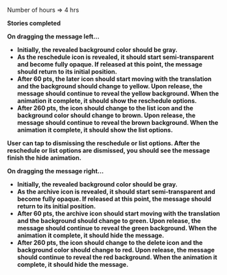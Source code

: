 Number of hours => 4 hrs
<br>

<b>Stories completed<br>

On dragging the message left...<br>
* Initially, the revealed background color should be gray.
* As the reschedule icon is revealed, it should start semi-transparent and become fully opaque. If released at this point, the message should return to its initial position.
* After 60 pts, the later icon should start moving with the translation and the background should change to yellow.
Upon release, the message should continue to reveal the yellow background. When the animation it complete, it should show the reschedule options.
* After 260 pts, the icon should change to the list icon and the background color should change to brown.
Upon release, the message should continue to reveal the brown background. When the animation it complete, it should show the list options.

User can tap to dismissing the reschedule or list options. After the reschedule or list options are dismissed, you should see the message finish the hide animation.

On dragging the message right...
* Initially, the revealed background color should be gray.
* As the archive icon is revealed, it should start semi-transparent and become fully opaque. If released at this point, the message should return to its initial position.
* After 60 pts, the archive icon should start moving with the translation and the background should change to green.
Upon release, the message should continue to reveal the green background. When the animation it complete, it should hide the message.
* After 260 pts, the icon should change to the delete icon and the background color should change to red.
Upon release, the message should continue to reveal the red background. When the animation it complete, it should hide the message.
